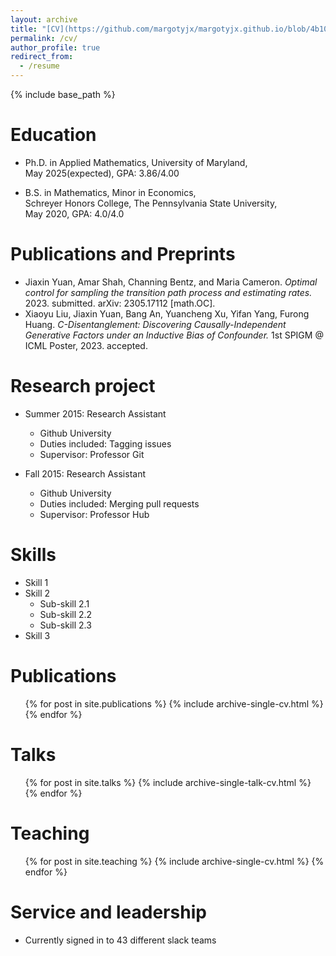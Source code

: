 ```yaml
---
layout: archive
title: "[CV](https://github.com/margotyjx/margotyjx.github.io/blob/4b10ddb16aae7b05e19e85b5c20d6312ff9fffa1/Resume_Jiaxin2022.pdf)"
permalink: /cv/
author_profile: true
redirect_from:
  - /resume
---
```


{% include base_path %}

Education
======
* Ph.D. in Applied Mathematics,
  University of Maryland,\
  May 2025(expected),
  GPA: 3.86/4.00

* B.S. in Mathematics, Minor in Economics,\
  Schreyer Honors College,
  The Pennsylvania State University,\
  May 2020,
  GPA: 4.0/4.0

Publications and Preprints
=====
* Jiaxin Yuan, Amar Shah, Channing Bentz, and Maria Cameron. *Optimal control for sampling the transition path process and estimating rates.* 2023. submitted. arXiv: 2305.17112 [math.OC].
* Xiaoyu Liu, Jiaxin Yuan, Bang An, Yuancheng Xu, Yifan Yang, Furong Huang. *C-Disentanglement: Discovering Causally-Independent Generative Factors under an Inductive Bias of Confounder.* 1st SPIGM @ ICML Poster, 2023. accepted.


Research project
======
* Summer 2015: Research Assistant
  * Github University
  * Duties included: Tagging issues
  * Supervisor: Professor Git

* Fall 2015: Research Assistant
  * Github University
  * Duties included: Merging pull requests
  * Supervisor: Professor Hub
  
Skills
======
* Skill 1
* Skill 2
  * Sub-skill 2.1
  * Sub-skill 2.2
  * Sub-skill 2.3
* Skill 3

Publications
======
  <ul>{% for post in site.publications %}
    {% include archive-single-cv.html %}
  {% endfor %}</ul>
  
Talks
======
  <ul>{% for post in site.talks %}
    {% include archive-single-talk-cv.html %}
  {% endfor %}</ul>
  
Teaching
======
  <ul>{% for post in site.teaching %}
    {% include archive-single-cv.html %}
  {% endfor %}</ul>
  
Service and leadership
======
* Currently signed in to 43 different slack teams
